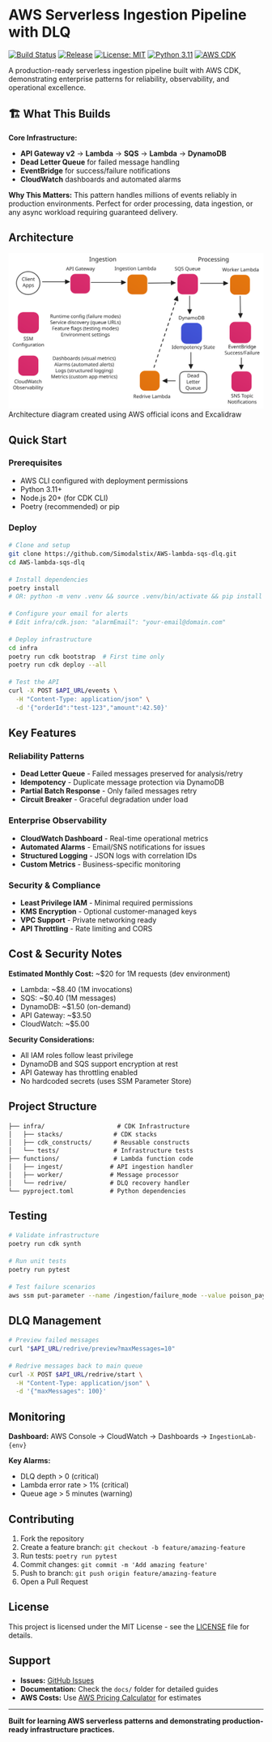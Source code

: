 # AWS Serverless Ingestion Pipeline with DLQ

[![Build Status](https://github.com/Simodalstix/AWS-lambda-sqs-dlq/workflows/CI/badge.svg)](https://github.com/Simodalstix/AWS-lambda-sqs-dlq/actions)
[![Release](https://img.shields.io/github/v/release/Simodalstix/AWS-lambda-sqs-dlq?include_prereleases)](https://github.com/Simodalstix/AWS-lambda-sqs-dlq/releases)
[![License: MIT](https://img.shields.io/badge/License-MIT-yellow.svg)](https://opensource.org/licenses/MIT)
[![Python 3.11](https://img.shields.io/badge/python-3.11-blue.svg)](https://www.python.org/downloads/release/python-3110/)
[![AWS CDK](https://img.shields.io/badge/AWS%20CDK-2.150.0-orange.svg)](https://docs.aws.amazon.com/cdk/)

A production-ready serverless ingestion pipeline built with AWS CDK, demonstrating enterprise patterns for reliability, observability, and operational excellence.

## 🏗️ What This Builds

**Core Infrastructure:**

- **API Gateway v2** → **Lambda** → **SQS** → **Lambda** → **DynamoDB**
- **Dead Letter Queue** for failed message handling
- **EventBridge** for success/failure notifications
- **CloudWatch** dashboards and automated alarms

**Why This Matters:** This pattern handles millions of events reliably in production environments. Perfect for order processing, data ingestion, or any async workload requiring guaranteed delivery.

## Architecture

![Architecture Diagram](diagrams/sqs-dlq-diagram.svg)
Architecture diagram created using AWS official icons and Excalidraw

## Quick Start

### Prerequisites

- AWS CLI configured with deployment permissions
- Python 3.11+
- Node.js 20+ (for CDK CLI)
- Poetry (recommended) or pip

### Deploy

```bash
# Clone and setup
git clone https://github.com/Simodalstix/AWS-lambda-sqs-dlq.git
cd AWS-lambda-sqs-dlq

# Install dependencies
poetry install
# OR: python -m venv .venv && source .venv/bin/activate && pip install -r infra/requirements.txt

# Configure your email for alerts
# Edit infra/cdk.json: "alarmEmail": "your-email@domain.com"

# Deploy infrastructure
cd infra
poetry run cdk bootstrap  # First time only
poetry run cdk deploy --all

# Test the API
curl -X POST $API_URL/events \
  -H "Content-Type: application/json" \
  -d '{"orderId":"test-123","amount":42.50}'
```

## Key Features

### Reliability Patterns

- **Dead Letter Queue** - Failed messages preserved for analysis/retry
- **Idempotency** - Duplicate message protection via DynamoDB
- **Partial Batch Response** - Only failed messages retry
- **Circuit Breaker** - Graceful degradation under load

### Enterprise Observability

- **CloudWatch Dashboard** - Real-time operational metrics
- **Automated Alarms** - Email/SNS notifications for issues
- **Structured Logging** - JSON logs with correlation IDs
- **Custom Metrics** - Business-specific monitoring

### Security & Compliance

- **Least Privilege IAM** - Minimal required permissions
- **KMS Encryption** - Optional customer-managed keys
- **VPC Support** - Private networking ready
- **API Throttling** - Rate limiting and CORS

## Cost & Security Notes

**Estimated Monthly Cost:** ~$20 for 1M requests (dev environment)

- Lambda: ~$8.40 (1M invocations)
- SQS: ~$0.40 (1M messages)
- DynamoDB: ~$1.50 (on-demand)
- API Gateway: ~$3.50
- CloudWatch: ~$5.00

**Security Considerations:**

- All IAM roles follow least privilege
- DynamoDB and SQS support encryption at rest
- API Gateway has throttling enabled
- No hardcoded secrets (uses SSM Parameter Store)

## Project Structure

```
├── infra/                    # CDK Infrastructure
│   ├── stacks/              # CDK stacks
│   ├── cdk_constructs/      # Reusable constructs
│   └── tests/               # Infrastructure tests
├── functions/               # Lambda function code
│   ├── ingest/             # API ingestion handler
│   ├── worker/             # Message processor
│   └── redrive/            # DLQ recovery handler
└── pyproject.toml          # Python dependencies
```

## Testing

```bash
# Validate infrastructure
poetry run cdk synth

# Run unit tests
poetry run pytest

# Test failure scenarios
aws ssm put-parameter --name /ingestion/failure_mode --value poison_payload --type String
```

## DLQ Management

```bash
# Preview failed messages
curl "$API_URL/redrive/preview?maxMessages=10"

# Redrive messages back to main queue
curl -X POST $API_URL/redrive/start \
  -H "Content-Type: application/json" \
  -d '{"maxMessages": 100}'
```

## Monitoring

**Dashboard:** AWS Console → CloudWatch → Dashboards → `IngestionLab-{env}`

**Key Alarms:**

- DLQ depth > 0 (critical)
- Lambda error rate > 1% (critical)
- Queue age > 5 minutes (warning)

## Contributing

1. Fork the repository
2. Create a feature branch: `git checkout -b feature/amazing-feature`
3. Run tests: `poetry run pytest`
4. Commit changes: `git commit -m 'Add amazing feature'`
5. Push to branch: `git push origin feature/amazing-feature`
6. Open a Pull Request

## License

This project is licensed under the MIT License - see the [LICENSE](LICENSE) file for details.

## Support

- **Issues:** [GitHub Issues](https://github.com/Simodalstix/AWS-lambda-sqs-dlq/issues)
- **Documentation:** Check the `docs/` folder for detailed guides
- **AWS Costs:** Use [AWS Pricing Calculator](https://calculator.aws) for estimates

---

**Built for learning AWS serverless patterns and demonstrating production-ready infrastructure practices.**
